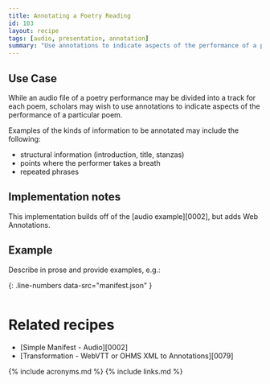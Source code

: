 ```yaml
---
title: Annotating a Poetry Reading
id: 103
layout: recipe
tags: [audio, presentation, annotation]
summary: "Use annotations to indicate aspects of the performance of a particular poem."
---
```



## Use Case

While an audio file of a poetry performance may be divided into a track for each poem, scholars may wish to use annotations to indicate aspects of the performance of a particular poem.  

Examples of the kinds of information to be annotated may include the following:
* structural information (introduction, title, stanzas)
* points where the performer takes a breath
* repeated phrases

## Implementation notes

This implementation builds off of the [audio example][0002], but adds Web Annotations.


## Example

Describe in prose and provide examples, e.g.: 

{: .line-numbers data-src="manifest.json" }
```json
```

# Related recipes

* [Simple Manifest - Audio][0002]
* [Transformation - WebVTT or OHMS XML to Annotations][0079]


{% include acronyms.md %}
{% include links.md %}

